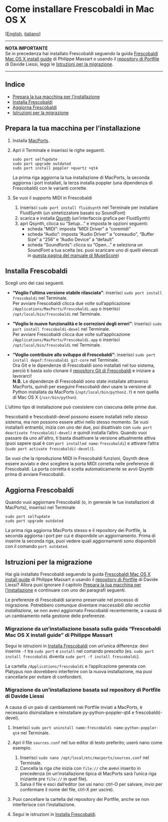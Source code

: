 Come installare Frescobaldi in Mac OS X
=====

[[English](INSTALL-Frescobaldi.md), [italiano](INSTALL-Frescobaldi.it.md)]

*****
**NOTA IMPORTANTE**  
Se in precedenza hai installato Frescobaldi seguendo la guida [Frescobaldi Mac OS X install guide](https://github.com/wbsoft/frescobaldi/wiki/Frescobaldi-Mac-OS-X-install-guide) di Philippe Massart o usando il [repository di Portfile](https://github.com/dliessi/ports) di Davide Liessi, leggi le [Istruzioni per la migrazione](#istruzioni-per-la-migrazione).
*****


Indice
-----

* [Prepara la tua macchina per l’installazione](#prepara-la-tua-macchina-per-linstallazione)
* [Installa Frescobaldi](#installa-frescobaldi)
* [Aggiorna Frescobaldi](#aggiorna-frescobaldi)
* [Istruzioni per la migrazione](#istruzioni-per-la-migrazione)


Prepara la tua macchina per l’installazione
-----

1. Installa [MacPorts](http://www.macports.org/install.php).

2. Apri il Terminale e inserisci le righe seguenti.
   
   ```
   sudo port selfupdate
   sudo port upgrade outdated
   sudo port install poppler +quartz +qt4
   ```
   
   La prima riga aggiorna la tua installazione di MacPorts, la seconda aggiorna i port installati, la terza installa poppler (una dipendenza di Frescobaldi) con le varianti corrette.

3. Se vuoi il supporto MIDI in Frescobaldi
   1. inserisci `sudo port install fluidsynth` nel Terminale per installare FluidSynth (un sintetizzatore basato su SoundFont)
   2. scarica e installa [Qsynth](http://sourceforge.net/projects/qsynth) (un’interfaccia grafica per FluidSynth)
   3. apri Qsynth, clicca su “Setup...” e imposta le opzioni seguenti:
      * scheda “MIDI”: imposta “MIDI Driver” a “coremidi”
      * scheda “Audio”: imposta “Audio Driver” a “coreaudio”, “Buffer Size” a “256” e “Audio Device” a “default”
      * scheda “Soundfonts”: clicca su “Open...” e seleziona un SoundFont a tua scelta (es. puoi scaricare uno di quelli elencati in [questa pagina del manuale di MuseScore](http://musescore.org/it/manuale/librerie-di-suoni))


Installa Frescobaldi
-----

Scegli uno dei casi seguenti.

* **“Voglio l’ultima versione stabile rilasciata”**: inserisci `sudo port install frescobaldi` nel Terminale.  
  Per avviare Frescobaldi clicca due volte sull’applicazione `/Applications/MacPorts/Frescobaldi.app` o inserisci `/opt/local/bin/frescobaldi` nel Terminale.

* **“Voglio le nuove funzionalità e le correzioni degli errori”**: inserisci `sudo port install frescobaldi-devel` nel Terminale.  
  Per avviare Frescobaldi clicca due volte sull’applicazione `/Applications/MacPorts/Frescobaldi.app` o inserisci `/opt/local/bin/frescobaldi` nel Terminale.

* **“Voglio contribuire allo sviluppo di Frescobaldi”**: inserisci `sudo port install depof:frescobaldi git-core` nel Terminale.  
  Ora Git e le dipendenze di Frescobaldi sono installati nel tuo sistema, perciò ti basta solo clonare il [repository Git di Frescobaldi](https://github.com/wbsoft/frescobaldi) e iniziare a lavorarci!  
  **N.B.** Le dipendenze di Frescobaldi sono state installate attraverso MacPorts, quindi per eseguire Frescobaldi devi usare la versione di Python installata da MacPorts (`/opt/local/bin/python2.7`) e non quella di Mac OS X (`/usr/bin/python`).

L’ultimo tipo di installazione può coesistere con ciascuna delle prime due.

frescobaldi e frescobaldi-devel possono essere installati nello stesso sistema, ma non possono essere attivi nello stesso momento.
Se vuoi installarli entrambi, inizia con uno dei due, poi disattivalo con `sudo port deactivate frescobaldi(-devel)` e quindi installa l’altro.
Quando vuoi passare da uno all'altro, ti basta disattivare la versione attualmente attiva (puoi sapere qual è con `port installed name:frescobaldi`) e attivare l’altra (`sudo port activate frescobaldi(-devel)`).

Se vuoi che la riproduzione MIDI in Frescobaldi funzioni, Qsynth deve essere avviato e devi scegliere la porta MIDI corretta nelle preferenze di Frescobaldi.
La porta corretta è scelta automaticamente se avvii Qsynth prima di avviare Frescobaldi.


Aggiorna Frescobaldi
-----

Quando vuoi aggiornare Frescobaldi (o, in generale le tue installazioni di MacPorts), inserisci nel Terminale

```
sudo port selfupdate
sudo port upgrade outdated
```

La prima riga aggiorna MacPorts stesso e il repository dei Portfile, la seconda aggiorna i port per cui è disponibile un aggiornamento.
Prima di inserire la seconda riga, puoi vedere quali aggiornamenti sono disponibili con il comando `port outdated`.


Istruzioni per la migrazione
-----

Hai già installato Frescobaldi seguendo la guida [Frescobaldi Mac OS X install guide](https://github.com/wbsoft/frescobaldi/wiki/Frescobaldi-Mac-OS-X-install-guide) di Philippe Massart o usando il [repository di Portfile](https://github.com/dliessi/ports) di Davide Liessi?
Allora puoi ignorare il capitolo [Prepara la tua macchina per l’installazione](#prepara-la-tua-macchina-per-linstallazione) e continuare con uno dei paragrafi seguenti.

Le preferenze di Frescobaldi saranno preservate nel processo di migrazione.
Potrebbero comunque diventare inaccessibili *alla vecchia installazione*, se non avevi aggiornato Frescobaldi recentemente, a causa di un cambiamento nella gestione delle preferenze.

### Migrazione da un’installazione basata sulla guida “Frescobaldi Mac OS X install guide” di Philippe Massart

Segui le istruzioni in [Installa Frescobaldi](#installa-frescobaldi) con un’unica differenza: devi inserire `-f` tra `sudo port` e `install` nel comando prescelto (es. `sudo port install frescobaldi` diventa `sudo port -f install frescobaldi`).

La cartella `/Applications/frescobaldi` e l’applicazione generata con Platypus non dovrebbero interferire con la nuova installazione, ma puoi cancellarle per evitare di confonderti.

### Migrazione da un’installazione basata sul repository di Portfile di Davide Liessi

A causa di un paio di cambiamenti nei Portfile inviati a MacPorts, è necessario disinstallare e reinstallare py-python-poppler-qt4 e frescobaldi(-devel).

1. Inserisci `sudo port uninstall name:frescobaldi name:python-poppler-qt4` nel Terminale.

2. Apri il file `sources.conf` nel tuo editor di testo preferito; userò nano come esempio.
   1. Inserisci `sudo nano /opt/local/etc/macports/sources.conf` nel Terminale.
   2. Cancella la riga che inizia con `file://` che avevi inserito in precedenza (in un’installazione tipica di MacPorts sarà l’unica riga iniziante pre `file://` in quel file).
   3. Salva il file e esci dall’editor (se usi nano: ctrl-O per salvare, invio per confermare il nome del file, ctrl-X per uscire).

3. Puoi cancellare la cartella del repository dei Portfile, anche se non interferisce con l’installazione.

4. Segui le istruzioni in [Installa Frescobaldi](#installa-frescobaldi).
